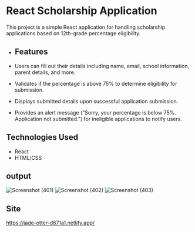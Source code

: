 # React Scholarship Application

This project is a simple React application for handling scholarship applications based on 12th-grade percentage eligibility.


- ## Features

- Users can fill out their details including name, email, school information, parent details, and more.
- Validates if the percentage is above 75% to determine eligibility for submission.
- Displays submitted details upon successful application submission.
- Provides an alert message ("Sorry, your percentage is below 75%. Application not submitted.") for ineligible applications to notify users.


## Technologies Used

- React
- HTML/CSS


## output
![Screenshot (401)](https://github.com/kavithalaya-v/react-project-scholarshipForm/assets/149076339/b380e61b-3cab-466d-bff5-469d733b32f7)
![Screenshot (402)](https://github.com/kavithalaya-v/react-project-scholarshipForm/assets/149076339/84ce28b6-4020-4930-b4e6-41ffc243f04b)
![Screenshot (403)](https://github.com/kavithalaya-v/react-project-scholarshipForm/assets/149076339/0392d0d0-7f51-4500-bb86-64b783aa411a)


## Site
https://jade-otter-d671a1.netlify.app/
